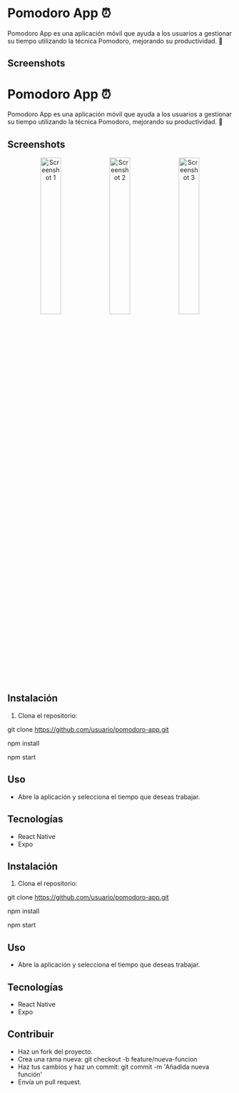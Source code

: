 # Pomodoro App ⏰

Pomodoro App es una aplicación móvil que ayuda a los usuarios a gestionar su tiempo utilizando la técnica Pomodoro, mejorando su productividad. 🚀

## Screenshots

# Pomodoro App ⏰

Pomodoro App es una aplicación móvil que ayuda a los usuarios a gestionar su tiempo utilizando la técnica Pomodoro, mejorando su productividad. 🚀

## Screenshots
<p align="center">
  <img src="https://github.com/user-attachments/assets/f488c9f4-8390-4bb1-b418-dfcf970952c4" alt="Screenshot 1" width="30%" />
  <img src="https://github.com/user-attachments/assets/d1ba28f2-7c1a-41eb-b71f-663920526785" alt="Screenshot 2" width="30%" />
  <img src="https://github.com/user-attachments/assets/1df8d78f-5b65-43e6-a0ad-4495ce0389e0" alt="Screenshot 3" width="30%" />
</p>


## Instalación

1. Clona el repositorio:

git clone https://github.com/usuario/pomodoro-app.git

npm install

npm start

## Uso

- Abre la aplicación y selecciona el tiempo que deseas trabajar.

## Tecnologías

- React Native
- Expo


## Instalación

1. Clona el repositorio:

git clone https://github.com/usuario/pomodoro-app.git

npm install

npm start

## Uso

- Abre la aplicación y selecciona el tiempo que deseas trabajar.

## Tecnologías

- React Native
- Expo

## Contribuir

- Haz un fork del proyecto.
- Crea una rama nueva: git checkout -b feature/nueva-funcion
- Haz tus cambios y haz un commit: git commit -m 'Añadida nueva función'
- Envía un pull request.

